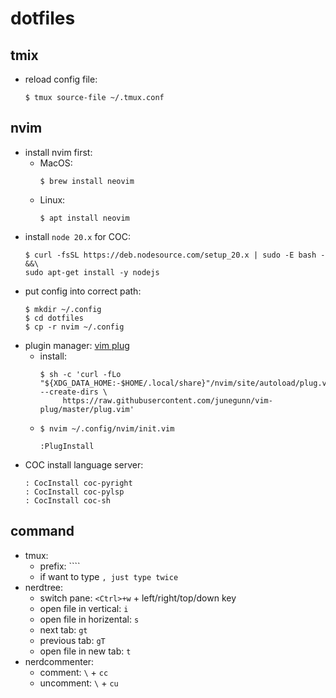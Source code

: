 # dotfiles

## tmix

* reload config file:
	```
	$ tmux source-file ~/.tmux.conf
	```

## nvim

* install nvim first:
  * MacOS:
    ```
    $ brew install neovim
    ```
  * Linux:
    ```
    $ apt install neovim
    ```
* install `node 20.x` for COC:
  ```
  $ curl -fsSL https://deb.nodesource.com/setup_20.x | sudo -E bash - &&\
  sudo apt-get install -y nodejs
  ```
* put config into correct path:
  ```
  $ mkdir ~/.config
  $ cd dotfiles
  $ cp -r nvim ~/.config
  ```
* plugin manager: [vim plug](https://github.com/junegunn/vim-plug)
  * install:
    ```
    $ sh -c 'curl -fLo "${XDG_DATA_HOME:-$HOME/.local/share}"/nvim/site/autoload/plug.vim --create-dirs \
         https://raw.githubusercontent.com/junegunn/vim-plug/master/plug.vim'
    ```
  * `$ nvim ~/.config/nvim/init.vim`
    ```
    :PlugInstall
    ```
* COC install language server:
  ```
  : CocInstall coc-pyright
  : CocInstall coc-pylsp
  : CocInstall coc-sh
  ```

## command

* tmux:
  * prefix: ````
  * if want to type ```` , just type twice ````
* nerdtree:
  * switch pane: `<Ctrl>+w` + left/right/top/down key
  * open file in vertical: `i`
  * open file in horizental: `s`
  * next tab: `gt`
  * previous tab: `gT`
  * open file in new tab: `t`
* nerdcommenter:
  * comment: `\` + `cc`
  * uncomment: `\` + `cu`

